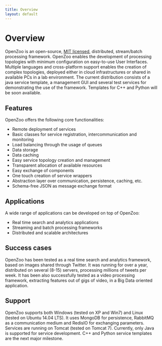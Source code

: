 ```yaml
---
title: Overview
layout: default
---
```

# Overview
OpenZoo is an open-source, [MIT licensed](https://opensource.org/licenses/MIT), distributed, stream/batch processing framework.
OpenZoo enables the development of processing topologies with minimum configuration on easy-to-use User Interfaces.
Multiple languages and cross-platform support enables the creation of complex topologies, deployed either in cloud infrastructures or shared in available PCs in a lab environment.
The current distribution consists of a java service template, a management GUI and several test services for demonstrating the use of the framework. Templates for C++ and Python will be soon available.

## Features
OpenZoo offers the following core functionalities:

* Remote deployment of services
* Basic classes for service registration, intercommunication and monitoring
* Load balancing through the usage of queues
* Data storage
* Data caching
* Easy service topology creation and management
* Transparent allocation of available resources
* Easy exchange of components
* One touch creation of service wrappers
* Abstraction layer over communication, persistence, caching, etc.
* Schema-free JSON as message exchange format

## Applications
A wide range of applications can be developed on top of OpenZoo:

* Real time search and analytics applications
* Streaming and batch processing frameworks
* Distributed and scalable architectures

## Success cases
OpenZoo has been tested as a real time search and analytics framework, based on images shared through Twitter. It was running for over a year, distributed on several (8-15) servers, processing millions of tweets per week.
It has been also successfully tested as a video processing framework, extracting features out of gigs of video, in a Big Data oriented application.

## Support
OpenZoo supports both Windows (tested on XP and Win7) and Linux (tested on Ubuntu 14.04 LTS).
It uses MongoDB for persistence, RabbitMQ as a communication medium and RedisIO for exchanging parameters.
Services are running on Tomcat (tested on Tomcat 7).
Currently, only Java is supported for service development. C++ and Python service templates are the next major milestone.

